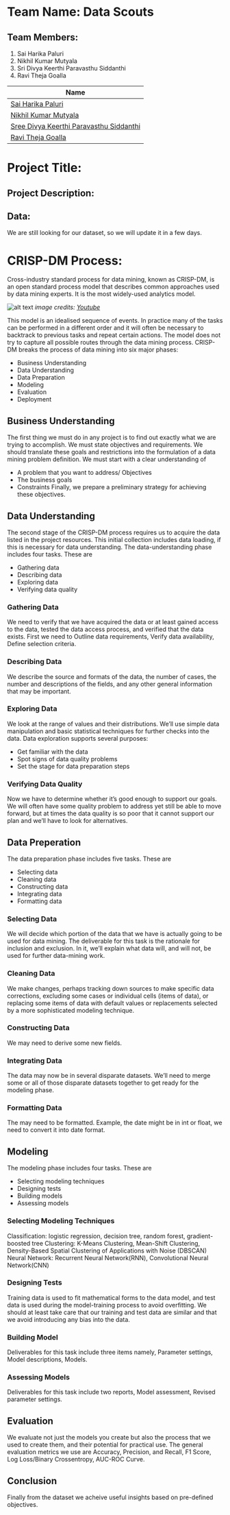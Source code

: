 # Team Name: Data Scouts
## Team Members:
 1) Sai Harika Paluri
 2) Nikhil Kumar Mutyala
 3) Sri Divya Keerthi Paravasthu Siddanthi
 4) Ravi Theja Goalla
 
 |Name     | 
|---------|
|[Sai Harika Paluri](https://github.com/harikapaluri)| 
|[Nikhil Kumar Mutyala](https://github.com/NikhilKumarMutyala) |    
|[Sree Divya Keerthi Paravasthu Siddanthi](https://github.com/SreeDivyaKeerthiPS) |    
|[Ravi Theja Goalla](https://github.com/wgaca007) |    

 
#  Project Title:

## Project Description:

## Data:
We are still looking for our dataset, so we will update it in a few days.

# CRISP-DM Process:
Cross-industry standard process for data mining, known as CRISP-DM, is an open standard process model that describes common approaches used by data mining experts. It is the most widely-used analytics model.

![alt text](https://github.com/NikhilKumarMutyala/KDD-Project/blob/master/crisp%20dm.PNG)
*image credits: [Youtube](https://www.youtube.com/watch?v=CRKn-9gVNBw)*

This model is an idealised sequence of events. In practice many of the tasks can be performed in a different order and it will often be necessary to backtrack to previous tasks and repeat certain actions. The model does not try to capture all possible routes through the data mining process.
CRISP-DM breaks the process of data mining into six major phases:

* Business Understanding
* Data Understanding
* Data Preparation
* Modeling
* Evaluation
* Deployment

 ## Business Understanding
The first thing we must do in any project is to find out exactly what we are trying to accomplish. We must state objectives and requirements. We should translate these goals and restrictions into the formulation of a data mining problem definition. We must start with a clear understanding of
* A problem that you want to address/ Objectives
* The business goals
* Constraints
 Finally, we prepare a preliminary strategy for achieving these objectives.
 
 ## Data Understanding
The second stage of the CRISP-DM process requires us to acquire the data listed in the project resources. This initial collection includes data loading, if this is necessary for data understanding. The data-understanding phase includes four tasks. These are
* Gathering data
* Describing data
* Exploring data
* Verifying data quality

### Gathering Data
We need to verify that we have acquired the data or at least gained access to the data, tested the data access process, and verified that the data exists. First we need to Outline data requirements, Verify data availability, Define selection criteria.

### Describing Data
We describe the source and formats of the data, the number of cases, the number and descriptions of the fields, and any other general information that may be important.

### Exploring Data
We look at the range of values and their distributions. We’ll use simple data manipulation and basic statistical techniques for further checks into the data. Data exploration supports several purposes:
* Get familiar with the data
* Spot signs of data quality problems
* Set the stage for data preparation steps

### Verifying Data  Quality
Now we have to determine whether it’s good enough to support our goals. We will often have some quality problem to address yet still be able to move forward, but at times the data quality is so poor that it cannot support our plan and we’ll have to look for alternatives. 

## Data Preperation
The data preparation phase includes five tasks. These are
* Selecting data
* Cleaning data
* Constructing data
* Integrating data
* Formatting data

### Selecting Data
We will decide which portion of the data that we have is actually going to be used for data mining. The deliverable for this task is the rationale for inclusion and exclusion. In it, we’ll explain what data will, and will not, be used for further data-mining work.

### Cleaning Data
We make changes, perhaps tracking down sources to make specific data corrections, excluding some cases or individual cells (items of data), or replacing some items of data with default values or replacements selected by a more sophisticated modeling technique.

### Constructing Data
We may need to derive some new fields.

### Integrating Data
The data may now be in several disparate datasets. We’ll need to merge some or all of those disparate datasets together to get ready for the modeling phase.

### Formatting Data
The may need to be formatted. Example, the date might be in int or float, we need to convert it into date format.

## Modeling
The modeling phase includes four tasks. These are
* Selecting modeling techniques
* Designing tests
* Building models
* Assessing models

### Selecting Modeling Techniques
Classification: logistic regression, decision tree, random forest, gradient-boosted tree
Clustering: K-Means Clustering, Mean-Shift Clustering, Density-Based Spatial Clustering of Applications with Noise (DBSCAN)
Neural Network: Recurrent Neural Network(RNN), Convolutional Neural Network(CNN)

### Designing Tests
Training data is used to fit mathematical forms to the data model, and test data is used during the model-training process to avoid overfitting. We should at least take care that our training and test data are similar and that we avoid introducing any bias into the data.

### Building Model
Deliverables for this task include three items namely, Parameter settings, Model descriptions, Models.

### Assessing Models
Deliverables for this task include two reports, Model assessment, Revised parameter settings.

## Evaluation
We evaluate not just the models you create but also the process that we used to create them, and their potential for practical use. The general evaluation metrics we use are Accuracy, Precision, and Recall, F1 Score, Log Loss/Binary Crossentropy, AUC-ROC Curve.

## Conclusion
Finally from the dataset we acheive useful insights based on pre-defined objectives.
